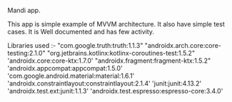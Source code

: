 Mandi app.

This app is simple example of MVVM architecture. It also have simple test cases. 
It is Well documented and has few activity.




Libraries used :- 
    "com.google.truth:truth:1.1.3"
    "androidx.arch.core:core-testing:2.1.0"
    "org.jetbrains.kotlinx:kotlinx-coroutines-test:1.5.2"
    'androidx.core:core-ktx:1.7.0'
    "androidx.fragment:fragment-ktx:1.5.2"
    'androidx.appcompat:appcompat:1.5.0'
    'com.google.android.material:material:1.6.1'
    'androidx.constraintlayout:constraintlayout:2.1.4'
    'junit:junit:4.13.2'
    'androidx.test.ext:junit:1.1.3'
    'androidx.test.espresso:espresso-core:3.4.0'
